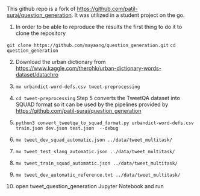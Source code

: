 This github repo is a fork of https://github.com/patil-suraj/question_generation. It was utilized in a student project on the go.

1. In order to be able to reproduce the results the first thing to do it to clone the repository

`git clone https://github.com/mayaang/question_generation.git`
`cd question_generation`

2. Download the urban dictionary from https://www.kaggle.com/therohk/urban-dictionary-words-dataset/datachro

3. `mv urbandict-word-defs.csv tweet-preprocessing`
4. `cd tweet-preprocessing`
Step 5 converts the TweetQA dataset into SQUAD format so it can be used by the pipelines provided by https://github.com/patil-suraj/question_generation
5. `python3 convert_tweetqa_to_squad_format.py urbandict-word-defs.csv train.json dev.json test.json  --debug`
6. `mv tweet_dev_squad_automatic.json ../data/tweet_multitask/`
7. `mv tweet_test_slang_automatic.json ../data/tweet_multitask/`
8. `mv tweet_train_squad_automatic.json ../data/tweet_multitask/`
9. `mv tweet_dev_automatic_reference.txt ../data/tweet_multitask/`
10. open tweet_question_generation Jupyter Notebook and run
